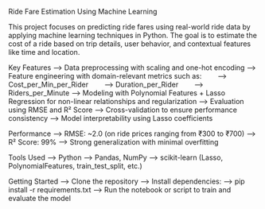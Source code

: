 Ride Fare Estimation Using Machine Learning 

This project focuses on predicting ride fares using real-world ride data by applying machine learning techniques in Python. The goal is to estimate the cost of a ride based on trip details, user behavior, and contextual features like time and location.

Key Features
--> Data preprocessing with scaling and one-hot encoding
--> Feature engineering with domain-relevant metrics such as:
  --> Cost_per_Min_per_Rider
  --> Duration_per_Rider
  --> Riders_per_Minute
--> Modeling with Polynomial Features + Lasso Regression for non-linear relationships and regularization
--> Evaluation using RMSE and R² Score
--> Cross-validation to ensure performance consistency
--> Model interpretability using Lasso coefficients

Performance
--> RMSE: ~2.0 (on ride prices ranging from ₹300 to ₹700)
--> R² Score: 99%
--> Strong generalization with minimal overfitting

Tools Used
--> Python
--> Pandas, NumPy
--> scikit-learn (Lasso, PolynomialFeatures, train_test_split, etc.)

Getting Started
--> Clone the repository
--> Install dependencies:
--> pip install -r requirements.txt
--> Run the notebook or script to train and evaluate the model
